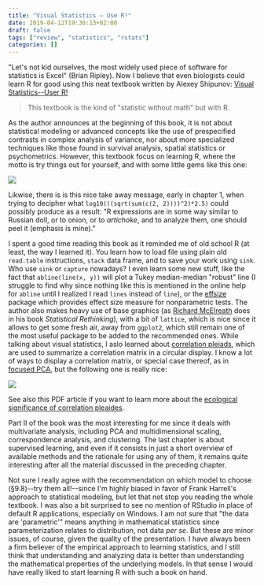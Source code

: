 ```yaml
---
title: "Visual Statistics – Use R!"
date: 2019-04-12T19:30:13+02:00
draft: false
tags: ["review", "statistics", "rstats"]
categories: []
---
```

"Let's not kid ourselves, the most widely used piece of software for statistics is Excel" (Brian Ripley). Now I believe that even biologists could learn R for good using this neat textbook written by Alexey Shipunov: [Visual Statistics--User R!](http://ashipunov.info/shipunov/software/r/r-en.htm)

<!--more-->

> This textbook is the kind of "statistic without math" but with R.

As the author announces at the beginning of this book, it is not about statistical modeling or advanced concepts like the use of prespecified contrasts in complex analysis of variance, nor about more specialized techniques like those found in survival analysis, spatial statistics or psychometrics. However, this textbook focus on learning R, where the motto is try things out for yourself, and with some little gems like this one:

![](/img/2019-04-01-21-35-06.png)

Likwise, there is is this nice take away message, early in chapter 1, when trying to decipher what `log10(((sqrt(sum(c(2, 2))))^2)*2.5)` could possibly produce as a result: "R expressions are in some way similar to Russian doll, or to onion, or to *artichoke*, and to analyze them, one should peel it (emphasis is mine)."

I spent a good time reading this book as it reminded me of old school R (at least, the way I learned it). You learn how to load file using plain old `read.table` instructions, `stack` data frame, and to save your work using `sink`. Who use `sink` or `capture` nowadays? I even learn some new stuff, like the fact that `abline(line(x, y))` will plot a Tukey median-median "robust" line (I struggle to find why since nothing like this is mentioned in the online help for `abline` until I realized I read `lines` instead of `line`), or the [effsize](https://cran.r-project.org/web/packages/effsize/index.html) package which provides effect size measure for nonparametric tests. The author also makes heavy use of base graphics (as [Richard McElreath](https://xcelab.net/rm/) does in his book *Statistical Rethinking*), with a bit of `lattice`, which is nice since it allows to get some fresh air, away from `ggplot2`, which still remain one of the most useful package to be added to the recommended ones. While talking about visual statistics, I aslo learned about [correlation pleiads](https://rdrr.io/cran/shipunov/man/Pleiad.html), which are used to summarize a correlation matrix in a circular display. I know a lot of ways to display a correlation matrix, or special case thereof, as in [focused PCA](https://www.rdocumentation.org/packages/psy/versions/1.1/topics/fpca), but the following one is really nice:

![](/img/2019-04-12-19-14-40.png)

See also this PDF article if you want to learn more about the [ecological significance of correlation pleaides](http://dreyfus.ib.usp.br/bio208/static/pdfs/artigos/Berg-1960.pdf).

Part II of the book was the most interesting for me since it deals with multivariate analysis, including PCA and multidimensional scaling, correspondence analysis, and clustering. The last chapter is about supervised learning, and even if it consists in just a short overview of available methods and the rationale for using any of them, it remains quite interesting after all the material discussed in the preceding chapter. 

Not sure I really agree with the recommendation on which model to choose (§9.8)--try them all!--since I'm highly biased in favor of Frank Harrell's approach to statistical modeling, but let that not stop you reading the whole textbook. I was also a bit surprised to see no mention of RStudio in place of default R applications, especially on Windows. I am not sure that "the data are 'parametric'" means anything in mathematical statistics since parameterization relates to distribution, not data *per se*. But these are minor issues, of course, given the quality of the presentation. I have always been a firm believer of the empirical approach to learning statistics, and I still think that understanding and analyzing data is better than understanding the mathematical properties of the underlying models. In that sense I would have really liked to start learning R with such a book on hand.
